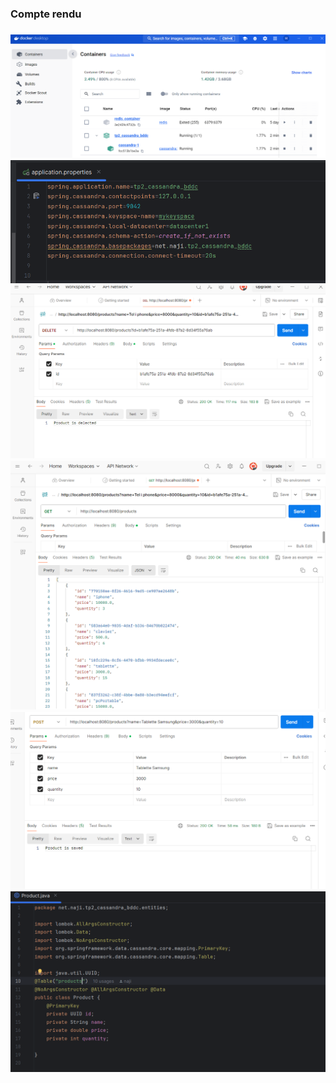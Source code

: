 <h3>Compte rendu<h3>
<img src="captures/capture1.PNG">
<img src="captures/capture2.PNG">
<img src="captures/capture3.PNG">
<img src="captures/capture4.PNG">
<img src="captures/capture5.PNG">
<img src="captures/capture6.PNG">